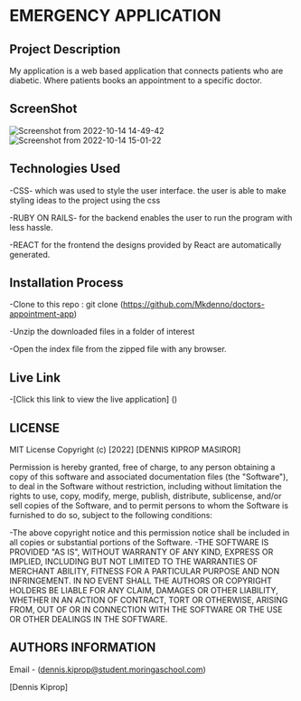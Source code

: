 # EMERGENCY APPLICATION
## Project Description
My application is a web based application that connects patients who are diabetic.
Where patients books an appointment to a specific doctor.


## ScreenShot
![Screenshot from 2022-10-14 14-49-42](https://user-images.githubusercontent.com/104482846/195840111-8fddacf4-e48f-409f-80d2-e946a3c8f672.png)
![Screenshot from 2022-10-14 15-01-22](https://user-images.githubusercontent.com/104482846/195842181-d840ddf0-7fb0-4b8f-8392-1a05500b6932.png)





## Technologies Used
 
 -CSS- which was used to style the user interface.
 the user is able to make styling ideas to the project using the css

 -RUBY ON RAILS- for the backend
enables the user to run the program with less hassle.

 -REACT for the frontend
 the designs provided by React are automatically generated.

 



## Installation Process
-Clone to this repo : git clone (https://github.com/Mkdenno/doctors-appointment-app)

 -Unzip the downloaded files in a folder of interest

-Open the index file from the zipped file with any browser.




## Live Link

-[Click this link to view the live application]  ()
## LICENSE

MIT License
Copyright (c) [2022] [DENNIS KIPROP MASIROR]

Permission is hereby granted, free of charge, to any person obtaining a copy of this software and associated documentation files (the "Software"), to deal in the Software without restriction, including without limitation the rights to use, copy, modify, merge, publish, distribute, sublicense, and/or sell copies of the Software, and to permit persons to whom the Software is furnished to do so, subject to the following conditions:

-The above copyright notice and this permission notice shall be included in all copies or substantial portions of the Software.
-THE SOFTWARE IS PROVIDED "AS IS", WITHOUT WARRANTY OF ANY KIND, EXPRESS OR IMPLIED, INCLUDING BUT NOT LIMITED TO THE WARRANTIES OF MERCHANT ABILITY, FITNESS FOR A PARTICULAR PURPOSE AND NON INFRINGEMENT. IN NO EVENT SHALL THE AUTHORS OR COPYRIGHT HOLDERS BE LIABLE FOR ANY CLAIM, DAMAGES OR OTHER LIABILITY, WHETHER IN AN ACTION OF CONTRACT, TORT OR OTHERWISE, ARISING FROM, OUT OF OR IN CONNECTION WITH THE SOFTWARE OR THE USE OR OTHER DEALINGS IN THE SOFTWARE.

## AUTHORS INFORMATION

Email -  (dennis.kiprop@student.moringaschool.com)

[Dennis Kiprop]
